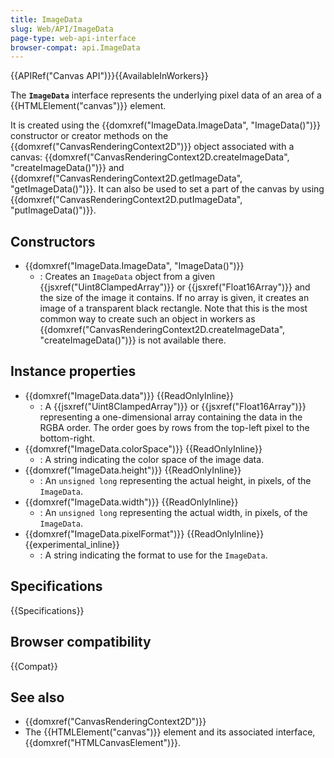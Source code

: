 ```yaml
---
title: ImageData
slug: Web/API/ImageData
page-type: web-api-interface
browser-compat: api.ImageData
---
```


{{APIRef("Canvas API")}}{{AvailableInWorkers}}

The **`ImageData`** interface represents the underlying pixel data of an area of a {{HTMLElement("canvas")}} element.

It is created using the {{domxref("ImageData.ImageData", "ImageData()")}} constructor or creator methods on the {{domxref("CanvasRenderingContext2D")}} object associated with a canvas: {{domxref("CanvasRenderingContext2D.createImageData", "createImageData()")}} and {{domxref("CanvasRenderingContext2D.getImageData", "getImageData()")}}. It can also be used to set a part of the canvas by using {{domxref("CanvasRenderingContext2D.putImageData", "putImageData()")}}.

## Constructors

- {{domxref("ImageData.ImageData", "ImageData()")}}
  - : Creates an `ImageData` object from a given {{jsxref("Uint8ClampedArray")}} or {{jsxref("Float16Array")}} and the size of the image it contains. If no array is given, it creates an image of a transparent black rectangle. Note that this is the most common way to create such an object in workers as {{domxref("CanvasRenderingContext2D.createImageData", "createImageData()")}} is not available there.

## Instance properties

- {{domxref("ImageData.data")}} {{ReadOnlyInline}}
  - : A {{jsxref("Uint8ClampedArray")}} or {{jsxref("Float16Array")}} representing a one-dimensional array containing the data in the RGBA order. The order goes by rows from the top-left pixel to the bottom-right.
- {{domxref("ImageData.colorSpace")}} {{ReadOnlyInline}}
  - : A string indicating the color space of the image data.
- {{domxref("ImageData.height")}} {{ReadOnlyInline}}
  - : An `unsigned long` representing the actual height, in pixels, of the `ImageData`.
- {{domxref("ImageData.width")}} {{ReadOnlyInline}}
  - : An `unsigned long` representing the actual width, in pixels, of the `ImageData`.
- {{domxref("ImageData.pixelFormat")}} {{ReadOnlyInline}} {{experimental_inline}}
  - : A string indicating the format to use for the `ImageData`.

## Specifications

{{Specifications}}

## Browser compatibility

{{Compat}}

## See also

- {{domxref("CanvasRenderingContext2D")}}
- The {{HTMLElement("canvas")}} element and its associated interface, {{domxref("HTMLCanvasElement")}}.
